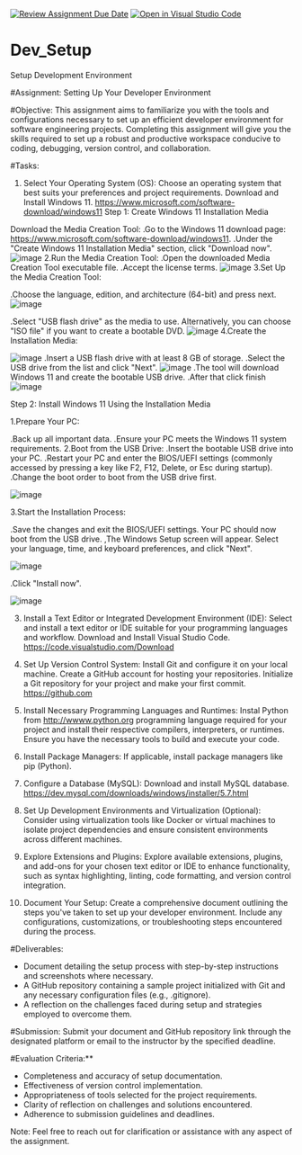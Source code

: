 [![Review Assignment Due Date](https://classroom.github.com/assets/deadline-readme-button-22041afd0340ce965d47ae6ef1cefeee28c7c493a6346c4f15d667ab976d596c.svg)](https://classroom.github.com/a/vbnbTt5m)
[![Open in Visual Studio Code](https://classroom.github.com/assets/open-in-vscode-2e0aaae1b6195c2367325f4f02e2d04e9abb55f0b24a779b69b11b9e10269abc.svg)](https://classroom.github.com/online_ide?assignment_repo_id=15281109&assignment_repo_type=AssignmentRepo)
# Dev_Setup
Setup Development Environment

#Assignment: Setting Up Your Developer Environment

#Objective:
This assignment aims to familiarize you with the tools and configurations necessary to set up an efficient developer environment for software engineering projects. Completing this assignment will give you the skills required to set up a robust and productive workspace conducive to coding, debugging, version control, and collaboration.

#Tasks:

1. Select Your Operating System (OS):
   Choose an operating system that best suits your preferences and project requirements. Download and Install Windows 11. https://www.microsoft.com/software-download/windows11
   Step 1: Create Windows 11 Installation Media

Download the Media Creation Tool:
   .Go to the Windows 11 download page: https://www.microsoft.com/software-download/windows11.
   .Under the "Create Windows 11 Installation Media" section, click "Download now".
![image](https://github.com/Powerlearnproject/se-assignment-1-setting-up-your-developer-environment-phenacy/assets/146988414/3784d74a-fc39-48bb-9b6a-89b2989ffae3)
2.Run the Media Creation Tool:
   .Open the downloaded Media Creation Tool executable file.
   .Accept the license terms.
![image](https://github.com/Powerlearnproject/se-assignment-1-setting-up-your-developer-environment-phenacy/assets/146988414/946ac4ef-4568-4954-8aeb-59c0c3e16766)
3.Set Up the Media Creation Tool:

   .Choose the language, edition, and architecture (64-bit) and press next.
![image](https://github.com/Powerlearnproject/se-assignment-1-setting-up-your-developer-environment-phenacy/assets/146988414/786024c6-9327-4040-bf6a-b3f0c95fbf5c)

   .Select "USB flash drive" as the media to use. Alternatively, you can choose "ISO file" if you want to create a bootable DVD.
![image](https://github.com/Powerlearnproject/se-assignment-1-setting-up-your-developer-environment-phenacy/assets/146988414/e621a00a-634d-4853-87b6-543aed7e73b1)
4.Create the Installation Media:

![image](https://github.com/Powerlearnproject/se-assignment-1-setting-up-your-developer-environment-phenacy/assets/146988414/3fe3ee84-cd00-4fea-a984-ed88e0276101)
   .Insert a USB flash drive with at least 8 GB of storage.
   .Select the USB drive from the list and click "Next".
   ![image](https://github.com/Powerlearnproject/se-assignment-1-setting-up-your-developer-environment-phenacy/assets/146988414/e05a10fe-efa8-4a46-acd7-2a078a3f116e)
   .The tool will download Windows 11 and create the bootable USB drive.
   .After that click finish
   ![image](https://github.com/Powerlearnproject/se-assignment-1-setting-up-your-developer-environment-phenacy/assets/146988414/55cac795-367f-4c56-b7e8-09f3e71e1584)


Step 2: Install Windows 11 Using the Installation Media

1.Prepare Your PC:

.Back up all important data.
.Ensure your PC meets the Windows 11 system requirements.
2.Boot from the USB Drive:
.Insert the bootable USB drive into your PC.
.Restart your PC and enter the BIOS/UEFI settings (commonly accessed by pressing a key like F2, F12, Delete, or Esc during startup).
.Change the boot order to boot from the USB drive first.

![image](https://github.com/Powerlearnproject/se-assignment-1-setting-up-your-developer-environment-phenacy/assets/146988414/7a36c744-4554-4aea-8bc4-e46afb30f129)


3.Start the Installation Process:

.Save the changes and exit the BIOS/UEFI settings. Your PC should now boot from the USB drive.
,The Windows Setup screen will appear. Select your language, time, and keyboard preferences, and click "Next".

![image](https://github.com/Powerlearnproject/se-assignment-1-setting-up-your-developer-environment-phenacy/assets/146988414/20637392-cb27-4238-a70b-b2cc54c0cdec)

.Click "Install now".

![image](https://github.com/Powerlearnproject/se-assignment-1-setting-up-your-developer-environment-phenacy/assets/146988414/a980abbf-da06-4e07-967f-1256767069bc)




3. Install a Text Editor or Integrated Development Environment (IDE):
   Select and install a text editor or IDE suitable for your programming languages and workflow. Download and Install Visual Studio Code. https://code.visualstudio.com/Download
4. Set Up Version Control System:
   Install Git and configure it on your local machine. Create a GitHub account for hosting your repositories. Initialize a Git repository for your project and make your first commit. https://github.com

5. Install Necessary Programming Languages and Runtimes:
  Instal Python from http://wwww.python.org programming language required for your project and install their respective compilers, interpreters, or runtimes. Ensure you have the necessary tools to build and execute your code.

6. Install Package Managers:
   If applicable, install package managers like pip (Python).

7. Configure a Database (MySQL):
   Download and install MySQL database. https://dev.mysql.com/downloads/windows/installer/5.7.html

8. Set Up Development Environments and Virtualization (Optional):
   Consider using virtualization tools like Docker or virtual machines to isolate project dependencies and ensure consistent environments across different machines.

9. Explore Extensions and Plugins:
   Explore available extensions, plugins, and add-ons for your chosen text editor or IDE to enhance functionality, such as syntax highlighting, linting, code formatting, and version control integration.

10. Document Your Setup:
    Create a comprehensive document outlining the steps you've taken to set up your developer environment. Include any configurations, customizations, or troubleshooting steps encountered during the process. 

#Deliverables:
- Document detailing the setup process with step-by-step instructions and screenshots where necessary.
- A GitHub repository containing a sample project initialized with Git and any necessary configuration files (e.g., .gitignore).
- A reflection on the challenges faced during setup and strategies employed to overcome them.

#Submission:
Submit your document and GitHub repository link through the designated platform or email to the instructor by the specified deadline.

#Evaluation Criteria:**
- Completeness and accuracy of setup documentation.
- Effectiveness of version control implementation.
- Appropriateness of tools selected for the project requirements.
- Clarity of reflection on challenges and solutions encountered.
- Adherence to submission guidelines and deadlines.

Note: Feel free to reach out for clarification or assistance with any aspect of the assignment.
